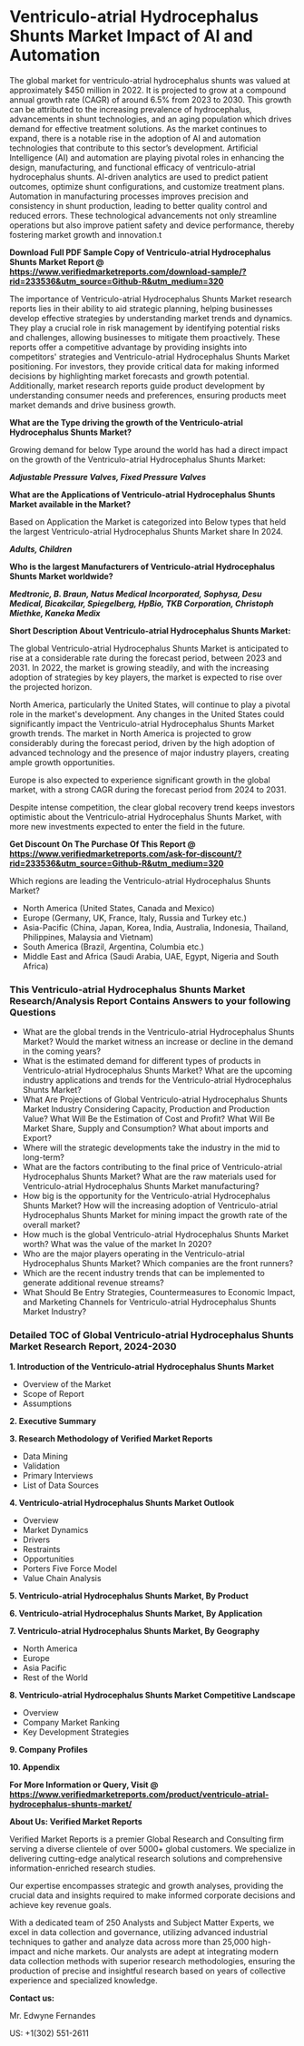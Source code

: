 <meta name="title" content="Global Ventriculo-atrial Hydrocephalus Shunts Market Impact of AI and Automation"><meta name="description" content="The global market for ventriculo-atrial hydrocephalus shunts was valued at approximately $450 million in 2022. It is projected to grow at a compound annual growth rate (C"><meta name="title" content="Ventriculo-atrial Hydrocephalus Shunts Market Size, Share, Scope, Trends, Growth, Opportunities, Analysis, Forecast"><h1>Ventriculo-atrial Hydrocephalus Shunts Market Impact of AI and Automation</h1>The global market for ventriculo-atrial hydrocephalus shunts was valued at approximately $450 million in 2022. It is projected to grow at a compound annual growth rate (CAGR) of around 6.5% from 2023 to 2030. This growth can be attributed to the increasing prevalence of hydrocephalus, advancements in shunt technologies, and an aging population which drives demand for effective treatment solutions. As the market continues to expand, there is a notable rise in the adoption of AI and automation technologies that contribute to this sector’s development. Artificial Intelligence (AI) and automation are playing pivotal roles in enhancing the design, manufacturing, and functional efficacy of ventriculo-atrial hydrocephalus shunts. AI-driven analytics are used to predict patient outcomes, optimize shunt configurations, and customize treatment plans. Automation in manufacturing processes improves precision and consistency in shunt production, leading to better quality control and reduced errors. These technological advancements not only streamline operations but also improve patient safety and device performance, thereby fostering market growth and innovation.t</p><p id="" class=""><strong>Download Full PDF Sample Copy of Ventriculo-atrial Hydrocephalus Shunts Market Report @ <a href="https://www.verifiedmarketreports.com/download-sample/?rid=233536&utm_source=Github-R&utm_medium=320" target="_blank">https://www.verifiedmarketreports.com/download-sample/?rid=233536&utm_source=Github-R&utm_medium=320</a></strong></p><p>The importance of&nbsp;Ventriculo-atrial Hydrocephalus Shunts Market research reports lies in their ability to aid strategic planning, helping businesses develop effective strategies by understanding market trends and dynamics. They play a crucial role in risk management by identifying potential risks and challenges, allowing businesses to mitigate them proactively. These reports offer a competitive advantage by providing insights into competitors' strategies and Ventriculo-atrial Hydrocephalus Shunts Market positioning. For investors, they provide critical data for making informed decisions by highlighting market forecasts and growth potential. Additionally, market research reports guide product development by understanding consumer needs and preferences, ensuring products meet market demands and drive business growth.</p><p><strong>What are the&nbsp;Type driving the growth of the Ventriculo-atrial Hydrocephalus Shunts Market?</strong></p><p id="" class="">Growing demand for below Type around the world has had a direct impact on the growth of the Ventriculo-atrial Hydrocephalus Shunts Market:</p><em><strong>Adjustable Pressure Valves, Fixed Pressure Valves</strong></em></p><strong>What are the&nbsp;Applications&nbsp;of Ventriculo-atrial Hydrocephalus Shunts Market available in the Market?</strong></p><p id="" class="">Based on Application the Market is categorized into Below types that held the largest Ventriculo-atrial Hydrocephalus Shunts Market share In 2024.</p><em><strong>Adults, Children</strong></em></p><strong>Who is the largest Manufacturers of Ventriculo-atrial Hydrocephalus Shunts Market worldwide?</strong></p><p><em><strong>Medtronic, B. Braun, Natus Medical Incorporated, Sophysa, Desu Medical, Bicakcilar, Spiegelberg, HpBio, TKB Corporation, Christoph Miethke, Kaneka Medix</strong></em></p><p id="" class=""><strong>Short Description About Ventriculo-atrial Hydrocephalus Shunts Market:</strong></p><p>The global Ventriculo-atrial Hydrocephalus Shunts Market is anticipated to rise at a considerable rate during the forecast period, between 2023 and 2031. In 2022, the market is growing steadily, and with the increasing adoption of strategies by key players, the market is expected to rise over the projected horizon.</p><p>North America, particularly the United States, will continue to play a pivotal role in the market's development. Any changes in the United States could significantly impact the Ventriculo-atrial Hydrocephalus Shunts Market growth trends. The market in North America is projected to grow considerably during the forecast period, driven by the high adoption of advanced technology and the presence of major industry players, creating ample growth opportunities.</p><p>Europe is also expected to experience significant growth in the global market, with a strong CAGR during the forecast period from 2024 to 2031.</p><p>Despite intense competition, the clear global recovery trend keeps investors optimistic about the Ventriculo-atrial Hydrocephalus Shunts Market, with more new investments expected to enter the field in the future.</p><p id="" class=""><strong>Get Discount On The Purchase Of This Report @ <a href="https://www.verifiedmarketreports.com/ask-for-discount/?rid=233536&utm_source=Github-R&utm_medium=320" target="_blank">https://www.verifiedmarketreports.com/ask-for-discount/?rid=233536&utm_source=Github-R&utm_medium=320</a></strong></p>Which regions are leading the Ventriculo-atrial Hydrocephalus Shunts Market?</p><ul><li>North America (United States, Canada and Mexico)</li><li>Europe (Germany, UK, France, Italy, Russia and Turkey etc.)</li><li>Asia-Pacific (China, Japan, Korea, India, Australia, Indonesia, Thailand, Philippines, Malaysia and Vietnam)</li><li>South America (Brazil, Argentina, Columbia etc.)</li><li>Middle East and Africa (Saudi Arabia, UAE, Egypt, Nigeria and South Africa)</li></ul><h3 id="" class="">This Ventriculo-atrial Hydrocephalus Shunts Market Research/Analysis Report Contains Answers to your following Questions</h3><ul><li>What are the global trends in the Ventriculo-atrial Hydrocephalus Shunts Market? Would the market witness an increase or decline in the demand in the coming years?</li><li>What is the estimated demand for different types of products in Ventriculo-atrial Hydrocephalus Shunts Market? What are the upcoming industry applications and trends for the Ventriculo-atrial Hydrocephalus Shunts Market?</li><li>What Are Projections of Global Ventriculo-atrial Hydrocephalus Shunts Market Industry Considering Capacity, Production and Production Value? What Will Be the Estimation of Cost and Profit? What Will Be Market Share, Supply and Consumption? What about imports and Export?</li><li>Where will the strategic developments take the industry in the mid to long-term?</li><li>What are the factors contributing to the final price of Ventriculo-atrial Hydrocephalus Shunts Market? What are the raw materials used for Ventriculo-atrial Hydrocephalus Shunts Market manufacturing?</li><li>How big is the opportunity for the Ventriculo-atrial Hydrocephalus Shunts Market? How will the increasing adoption of Ventriculo-atrial Hydrocephalus Shunts Market for mining impact the growth rate of the overall market?</li><li>How much is the global Ventriculo-atrial Hydrocephalus Shunts Market worth? What was the value of the market In 2020?</li><li>Who are the major players operating in the Ventriculo-atrial Hydrocephalus Shunts Market? Which companies are the front runners?</li><li>Which are the recent industry trends that can be implemented to generate additional revenue streams?</li><li>What Should Be Entry Strategies, Countermeasures to Economic Impact, and Marketing Channels for Ventriculo-atrial Hydrocephalus Shunts Market Industry?</li></ul><h3 id="" class="">Detailed TOC of Global Ventriculo-atrial Hydrocephalus Shunts Market Research Report, 2024-2030</h3><p id="" class=""><strong>1. Introduction of the Ventriculo-atrial Hydrocephalus Shunts Market</strong></p><ul><li>Overview of the Market</li><li>Scope of Report</li><li>Assumptions</li></ul><p id="" class=""><strong>2. Executive Summary</strong></p><p id="" class=""><strong>3. Research Methodology of Verified Market Reports</strong></p><ul><li>Data Mining</li><li>Validation</li><li>Primary Interviews</li><li>List of Data Sources</li></ul><p id="" class=""><strong>4. Ventriculo-atrial Hydrocephalus Shunts Market Outlook</strong></p><ul><li>Overview</li><li>Market Dynamics</li><li>Drivers</li><li>Restraints</li><li>Opportunities</li><li>Porters Five Force Model</li><li>Value Chain Analysis</li></ul><p id="" class=""><strong>5. Ventriculo-atrial Hydrocephalus Shunts Market, By Product</strong></p><p id="" class=""><strong>6. Ventriculo-atrial Hydrocephalus Shunts Market, By Application</strong></p><p id="" class=""><strong>7. Ventriculo-atrial Hydrocephalus Shunts Market, By Geography</strong></p><ul><li>North America</li><li>Europe</li><li>Asia Pacific</li><li>Rest of the World</li></ul><p id="" class=""><strong>8. Ventriculo-atrial Hydrocephalus Shunts Market Competitive Landscape</strong></p><ul><li>Overview</li><li>Company Market Ranking</li><li>Key Development Strategies</li></ul><p id="" class=""><strong>9. Company Profiles</strong></p><p id="" class=""><strong>10. Appendix</strong></p><p id="" class=""><strong>For More Information or Query, Visit @ <a href="https://www.verifiedmarketreports.com/product/ventriculo-atrial-hydrocephalus-shunts-market/" target="_blank">https://www.verifiedmarketreports.com/product/ventriculo-atrial-hydrocephalus-shunts-market/</a></strong></p><p id="" class=""><strong>About Us: Verified Market Reports</strong></p><p id="" class="">Verified Market Reports is a premier Global Research and Consulting firm serving a diverse clientele of over 5000+ global customers. We specialize in delivering cutting-edge analytical research solutions and comprehensive information-enriched research studies.</p><p id="" class="">Our expertise encompasses strategic and growth analyses, providing the crucial data and insights required to make informed corporate decisions and achieve key revenue goals.</p><p id="" class="">With a dedicated team of 250 Analysts and Subject Matter Experts, we excel in data collection and governance, utilizing advanced industrial techniques to gather and analyze data across more than 25,000 high-impact and niche markets. Our analysts are adept at integrating modern data collection methods with superior research methodologies, ensuring the production of precise and insightful research based on years of collective experience and specialized knowledge.</p><p id="" class=""><strong>Contact us:</strong></p><p id="" class="">Mr. Edwyne Fernandes</p><p id="" class="">US: +1(302) 551-2611</p>
